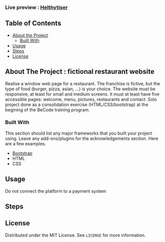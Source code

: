 
### Live preview :  [Helthytiser](https://loonyt.github.io/restaurant-css-framework/)


<!-- TABLE OF CONTENTS -->
## Table of Contents

* [About the Project](#about-the-project)
  * [Built With](#built-with)
* [Usage](#usage)
* [Steps](#contributing)
* [License](#license)





<!-- ABOUT THE PROJECT -->
## About The Project : fictional restaurant website 

Realise a window web page for a restaurant. The franchise is fictive, but the type of food (burger, pizza, asian, …​) is your choice.  The website must be responsive, at least for small and medium screens. It must at least have five accessible pages: welcome, menu, pictures, restaurants and contact.
Solo project done as a consolidation exercise (HTML/CSS/bootstrap) at the begining of the BeCode training program. 



### Built With
This section should list any major frameworks that you built your project using. Leave any add-ons/plugins for the acknowledgements section. Here are a few examples.
* [Bootstrap](https://getbootstrap.com)
* HTML
* CSS



<!-- USAGE EXAMPLES -->
## Usage

Do not connect the platform to a payment system



<!-- CONTRIBUTING -->
## Steps



<!-- LICENSE -->
## License

Distributed under the MIT License. See `LICENSE` for more information.
